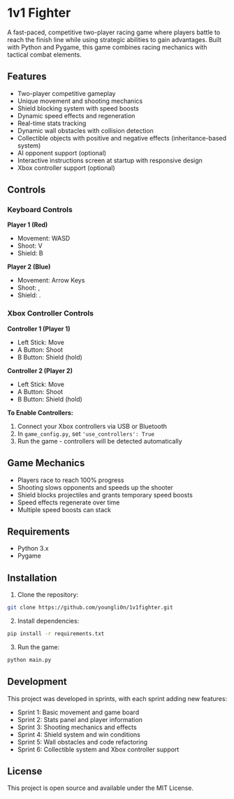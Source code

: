 # 1v1 Fighter

A fast-paced, competitive two-player racing game where players battle to reach the finish line while using strategic abilities to gain advantages. Built with Python and Pygame, this game combines racing mechanics with tactical combat elements.

## Features

- Two-player competitive gameplay
- Unique movement and shooting mechanics
- Shield blocking system with speed boosts
- Dynamic speed effects and regeneration
- Real-time stats tracking
- Dynamic wall obstacles with collision detection
- Collectible objects with positive and negative effects (inheritance-based system)
- AI opponent support (optional)
- Interactive instructions screen at startup with responsive design
- Xbox controller support (optional)

## Controls

### Keyboard Controls

**Player 1 (Red)**
- Movement: WASD
- Shoot: V
- Shield: B

**Player 2 (Blue)**
- Movement: Arrow Keys
- Shoot: ,
- Shield: .

### Xbox Controller Controls

**Controller 1 (Player 1)**
- Left Stick: Move
- A Button: Shoot
- B Button: Shield (hold)

**Controller 2 (Player 2)**
- Left Stick: Move
- A Button: Shoot
- B Button: Shield (hold)

**To Enable Controllers:**
1. Connect your Xbox controllers via USB or Bluetooth
2. In `game_config.py`, set `'use_controllers': True`
3. Run the game - controllers will be detected automatically

## Game Mechanics

- Players race to reach 100% progress
- Shooting slows opponents and speeds up the shooter
- Shield blocks projectiles and grants temporary speed boosts
- Speed effects regenerate over time
- Multiple speed boosts can stack

## Requirements

- Python 3.x
- Pygame

## Installation

1. Clone the repository:
```bash
git clone https://github.com/youngli0n/1v1fighter.git
```

2. Install dependencies:
```bash
pip install -r requirements.txt
```

3. Run the game:
```bash
python main.py
```

## Development

This project was developed in sprints, with each sprint adding new features:
- Sprint 1: Basic movement and game board
- Sprint 2: Stats panel and player information
- Sprint 3: Shooting mechanics and effects
- Sprint 4: Shield system and win conditions
- Sprint 5: Wall obstacles and code refactoring
- Sprint 6: Collectible system and Xbox controller support

## License

This project is open source and available under the MIT License. 